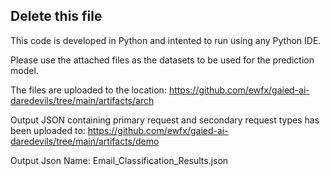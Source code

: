 ## Delete this file

This code is developed in Python and intented to run using any Python IDE.

Please use the attached files as the datasets to be used for the prediction model.

The files are uploaded to the location: https://github.com/ewfx/gaied-ai-daredevils/tree/main/artifacts/arch

Output JSON containing primary request and secondary request types has been uploaded to: https://github.com/ewfx/gaied-ai-daredevils/tree/main/artifacts/demo

Output Json Name: Email_Classification_Results.json
